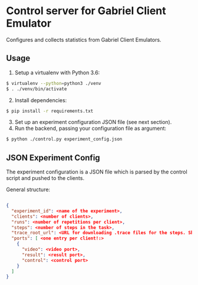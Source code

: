 # Control server for Gabriel Client Emulator

Configures and collects statistics from Gabriel Client Emulators.

## Usage

1. Setup a virtualenv with Python 3.6: 
```bash
$ virtualenv --python=python3 ./venv
$ . ./venv/bin/activate
```

2. Install dependencies:

```bash
$ pip install -r requirements.txt
```

3. Set up an experiment configuration JSON file (see next section).
4. Run the backend, passing your configuration file as argument:
```bash
$ python ./control.py experiment_config.json
```

## JSON Experiment Config

The experiment configuration is a JSON file which is parsed by the control script and pushed to the clients.

General structure:

```json

{
  "experiment_id": <name of the experiment>,
  "clients": <number of clients>,
  "runs": <number of repetitions per client>,
  "steps": <number of steps in the task>,
  "trace_root_url": <URL for downloading .trace files for the steps. Should end in a trailing forward slash ("/")!>,
  "ports": [ <one entry per client!:>
    {
      "video": <video port>,
      "result": <result port>,
      "control": <control port>
    }
  ]
}

```
